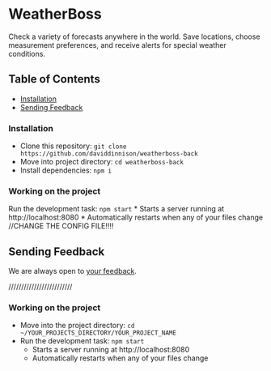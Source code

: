 # WeatherBoss
Check a variety of forecasts anywhere in the world. Save locations, choose measurement preferences, and receive alerts for special weather conditions.

## Table of Contents

- [Installation](#installation)
- [Sending Feedback](#sending-feedback)


### Installation

* Clone this repository: `git clone https://github.com/daviddinnison/weatherboss-back`
* Move into project directory: `cd weatherboss-back`
* Install dependencies: `npm i`

### Working on the project
Run the development task: `npm start`
    * Starts a server running at http://localhost:8080
    * Automatically restarts when any of your files change
//CHANGE THE CONFIG FILE!!!!


## Sending Feedback

We are always open to [your feedback](https://github.com/facebookincubator/create-react-app/issues).

/////////////////////////



### Working on the project

* Move into the project directory: `cd ~/YOUR_PROJECTS_DIRECTORY/YOUR_PROJECT_NAME`
* Run the development task: `npm start`
    * Starts a server running at http://localhost:8080
    * Automatically restarts when any of your files change
